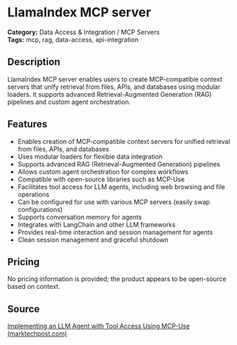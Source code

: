 # LlamaIndex MCP server

**Category:** Data Access & Integration / MCP Servers  
**Tags:** mcp, rag, data-access, api-integration

## Description
LlamaIndex MCP server enables users to create MCP-compatible context servers that unify retrieval from files, APIs, and databases using modular loaders. It supports advanced Retrieval-Augmented Generation (RAG) pipelines and custom agent orchestration.

## Features
- Enables creation of MCP-compatible context servers for unified retrieval from files, APIs, and databases
- Uses modular loaders for flexible data integration
- Supports advanced RAG (Retrieval-Augmented Generation) pipelines
- Allows custom agent orchestration for complex workflows
- Compatible with open-source libraries such as MCP-Use
- Facilitates tool access for LLM agents, including web browsing and file operations
- Can be configured for use with various MCP servers (easily swap configurations)
- Supports conversation memory for agents
- Integrates with LangChain and other LLM frameworks
- Provides real-time interaction and session management for agents
- Clean session management and graceful shutdown

## Pricing
No pricing information is provided; the product appears to be open-source based on context.

## Source
[Implementing an LLM Agent with Tool Access Using MCP-Use (marktechpost.com)](https://www.marktechpost.com/2025/05/13/implementing-an-llm-agent-with-tool-access-using-mcp-use/)